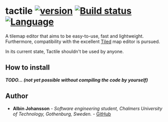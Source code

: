 # tactile [![version](https://img.shields.io/badge/version-alpha-red.svg)](https://semver.org) [![Build status](https://ci.appveyor.com/api/projects/status/1dsfluq6ep8yj5lr?svg=true)](https://ci.appveyor.com/project/AlbinJohansson/tactile) [![Language](https://img.shields.io/badge/C%2B%2B-20-blue.svg)](https://en.wikipedia.org/wiki/C%2B%2B#Standardization)

A tilemap editor that aims to be easy-to-use, fast and lightweight. Furthermore, compatibility with
the excellent [Tiled](https://www.mapeditor.org/) map editor is pursued. 

In its current state, Tactile shouldn't be used by anyone.

## How to install

***TODO... (not yet possible without compiling the code by yourself)***

## Author

- __Albin Johansson__ - _Software engineering student, Chalmers University of Technology, Gothenburg, Sweden._ - [GitHub](https://github.com/albin-johansson)
